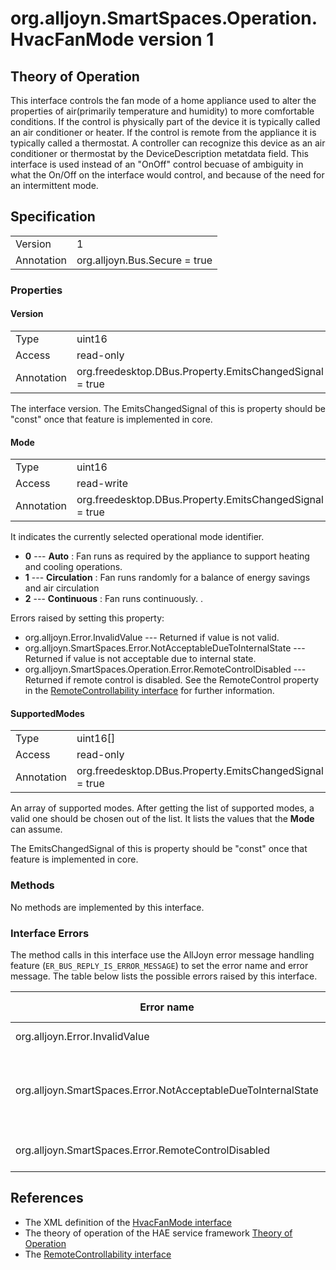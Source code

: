 # org.alljoyn.SmartSpaces.Operation.HvacFanMode version 1

## Theory of Operation

This interface controls the fan mode of  a  home appliance used to 
alter the properties of air(primarily temperature and humidity) to more 
comfortable conditions.
If the control is physically part of the device it is typically called an air 
conditioner or heater.  If the control is remote from the appliance it is 
typically called a thermostat.  A controller can recognize this device as an air 
conditioner or thermostat by the DeviceDescription metatdata field.
This interface is used instead of an "OnOff" control becuase of ambiguity in 
what the On/Off on the interface would control, and because of the need for an 
intermittent mode.


## Specification

|            |                                                                |
|------------|----------------------------------------------------------------|
| Version    | 1                                                              |
| Annotation | org.alljoyn.Bus.Secure = true                                  |

### Properties

#### Version

|            |                                                         |
| ---------- | ------------------------------------------------------- |
| Type       | uint16                                                  |
| Access     | read-only                                               |
| Annotation | org.freedesktop.DBus.Property.EmitsChangedSignal = true |

The interface version.  The EmitsChangedSignal of this is property should be 
"const" once that feature is implemented in core.

#### Mode

|            |                                                                |
|------------|----------------------------------------------------------------|
| Type       | uint16                                                         |
| Access     | read-write                                                     |
| Annotation | org.freedesktop.DBus.Property.EmitsChangedSignal = true        |

It indicates the currently selected operational mode identifier.

  * **0** --- **Auto** : Fan runs as required by the appliance to support heating 
and cooling operations.  
  * **1** --- **Circulation** : Fan runs randomly for a balance of energy
savings and air circulation
  * **2** --- **Continuous** : Fan runs continuously.
.
  
Errors raised by setting this property:

* org.alljoyn.Error.InvalidValue --- Returned if value is not valid.
* org.alljoyn.SmartSpaces.Error.NotAcceptableDueToInternalState --- Returned
if value is not acceptable due to internal state.
* org.alljoyn.SmartSpaces.Operation.Error.RemoteControlDisabled --- Returned if 
remote control is disabled.   See the RemoteControl property in the 
[RemoteControllability interface](RemoteControllability-v1) for further information.



#### SupportedModes

|            |                                                                |
|------------|----------------------------------------------------------------|
| Type       | uint16[]                                                       |
| Access     | read-only                                                      |
| Annotation | org.freedesktop.DBus.Property.EmitsChangedSignal = true       |

An array of supported  modes. After getting the list of supported modes, a valid 
one should be chosen out of the list.  It lists the values that the **Mode** can 
assume.

The EmitsChangedSignal of this is property should be "const" once that feature 
is implemented in core.


### Methods

No methods are implemented by this interface.

### Interface Errors

The method calls in this interface use the AllJoyn error message handling feature
(`ER_BUS_REPLY_IS_ERROR_MESSAGE`) to set the error name and error message.
The table below lists the possible errors raised by this interface.

| Error name                                                    | Error message                                      |
|---------------------------------------------------------------|----------------------------------------------------|
| org.alljoyn.Error.InvalidValue                                | Value not supported                                       |
| org.alljoyn.SmartSpaces.Error.NotAcceptableDueToInternalState | The value is not acceptable due to internal state  |
| org.alljoyn.SmartSpaces.Error.RemoteControlDisabled           | Remote control is disabled                         |

## References

* The XML definition of the [HvacFanMode interface](HvacFanMode-v1.xml)
* The theory of operation of the HAE service framework [Theory of Operation](/org.alljoyn.SmartSpaces/theory-of-operation-v1)
* The [RemoteControllability interface](RemoteControllability-v1)

